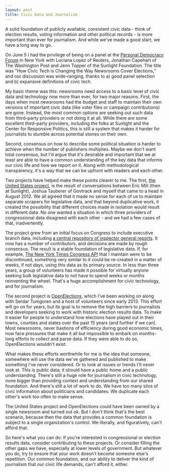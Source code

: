```yaml
---
layout: post
title: Civic Data and Journalism
---
```


A solid foundation of publicly available, consistent civic data - think of election results, voting information and other political records - is more important than ever for journalism. And while we've made a good start, we have a long way to go.

On June 5 I had the privilege of being on a panel at the [Personal Democracy Forum](https://personaldemocracy.com/static-content/pdf-2015-program) in New York with Luciana Lopez of Reuters, Jonathan Capehart of The Washington Post and Jenn Topper of the Sunlight Foundation. The title was "How Civic Tech is Changing the Way Newsrooms Cover Elections," and our discussion was wide-ranging, thanks to a) good panel selection and b) expansive definitions of civic tech.

My basic theme was this: newsrooms need access to a basic level of civic data and technology now more than ever, for two major reasons. First, the days when most newsrooms had the budget and staff to maintain their own versions of important civic data (like voter files or campaign contributions) are gone. Instead, the most common options are seeking out such data from third-party providers or not doing it at all. While there are some excellent third-party providers, including the folks at Sunlight and the Center for Responsive Politics, this is still a system that makes it harder for journalists to stumble across potential stories on their own.

Second, consensus on how to describe some political situation is harder to achieve when the number of publishers multiplies. Maybe we don't want total consensus, but I'd argue that it's desirable and important that we at least are able to have a common understanding of the key data that informs our civic life and how we report on it. Along with methodological transparency, it's a way that we can be upfront with readers and each other.

Two projects have helped make these points clearer to me. The first, [the United States project](https://theunitedstates.io/), is the result of conversations between Eric Mill (then at Sunlight), Joshua Tauberer of Govtrack and myself that came to a head in August 2012. We all agreed that it made no sense for each of us to maintain separate scrapers for legislative data, and that beyond duplicative work, it created the possibility that different choices made in isolation would result in different data. No one wanted a situation in which three providers of congressional data disagreed with each other - and we had a few cases of that, inadvertently.

The project grew from an initial focus on Congress to include executive branch data, including [a central repository of inspector general reports](https://github.com/unitedstates/inspectors-general). It now has a number of contributors, and decisions are made by rough consensus. The result is a stable foundation of legislative data. If, for example, [The New York Times Congress API](http://developer.nytimes.com/docs/congress_api) that I maintain were to be discontinued, something very similar to it could be re-created in a matter of weeks, if not days, using this data as its primary source. In less than three years, a group of volunteers has made it possible for virtually anyone seeking bulk legislative data to not have to spend weeks or months reinventing the wheel. That's a huge accomplishment for civic technology, and for journalism.

The second project is [OpenElections](http://openelections.net/), which I've been working on along with Serdar Tumgoren and a host of volunteers since early 2013. This effort will go on for years, but its goal is to remove the high barriers to journalists and developers seeking to work with historic election results data. To make it easier for people to understand how elections have played out in their towns, counties and states over the past 15 years (and further if we can). Most newsrooms, never bastions of efficiency during good economic times, now face pressures that make it all but impossible to embark on months-long efforts to collect and parse data. If they were able to do so, OpenElections wouldn't exist.

What makes these efforts worthwhile for me is the idea that someone, somewhere will use the data we've gathered and published to make something I've never considered. Or to look at issues or trends I'll never look at. This is public data; it should have a public home and a public understanding. There's still a huge role for journalism in civic technology, none bigger than providing context and understanding from our shared foundation. And there's still a lot of work to do. We have too many silos of civic information about politicians and candidates. We duplicate each other's work too often to make sense.

The United States project and OpenElections could have been owned by a single newsroom and turned out ok. But I don't think that's the best scenario, because then the data that provides a common foundation is subject to a single organization's control. We literally, and figuratively, can't afford that.

So here's what you can do: if you're interested in congressional or election results data, consider contributing to these projects. Or consider filling the other gaps we have, especially at lower levels of government. But whatever you do, try to ensure that your work doesn't become someone else's repetition. Our common foundation, and our ability to deliver the kind of journalism that our civic life demands, can't afford it, either.
